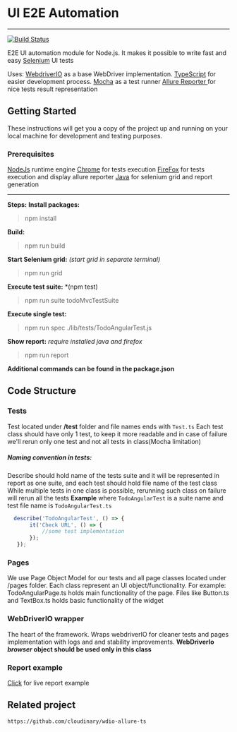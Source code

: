 # UI E2E Automation
------------
[![Build Status](https://travis-ci.org/cloudinary/wdio-allure-ts-example.svg?branch=master)](https://travis-ci.org/cloudinary/wdio-allure-ts-example)

E2E UI automation module for Node.js. It makes it possible to write fast and easy [Selenium](https://en.wikipedia.org/wiki/Selenium_(software)) UI tests

Uses:
[WebdriverIO](http://webdriver.io/ "WebdriverIO") as a base WebDriver implementation.
[TypeScript](https://www.typescriptlang.org/ "TypeScript") for easier development process.
[Mocha](https://mochajs.org/ "Mocha")  as a test runner
[Allure Reporter ](https://github.com/webdriverio/wdio-allure-reporter "Allure Reporter ") for nice tests result representation

## Getting Started
These instructions will get you a copy of the project up and running on your local machine for development and testing purposes.
### Prerequisites

[NodeJs](https://nodejs.org/en/ "NodeJs") runtime engine
[Chrome](https://www.google.com/chrome/ "Chrome")  for tests execution
[FireFox](https://www.mozilla.org/en-US/ "FireFox")  for tests execution and display allure reporter
[Java](http://www.oracle.com/technetwork/java/index.html "Java") for selenium grid and report generation 

------------
**Steps:**
**Install packages:**
> npm install

**Build:**
> npm run build

**Start Selenium grid:** *(start grid in separate terminal)*
> npm run grid

**Execute test suite:** *(npm test)
> npm run suite todoMvcTestSuite

**Execute single test:**
> npm run spec ./lib/tests/TodoAngularTest.js

**Show report:** *require installed java and firefox*
> npm run report


**Additional commands can be found in the package.json**
## Code Structure

### Tests
Test located under **/test** folder and file names ends with `Test.ts`
Each test class should have only 1 test, to keep it more readable and in case of failure we'll rerun only one test and not all tests in class(Mocha limitation)

##### Naming convention in tests:
 Describe should hold name of the tests suite and it will be represented in report as one suite, and each test should hold file name of the test class
 While multiple tests in one class is possible, rerunning such class on failure will rerun all the tests
**Example** where `TodoAngularTest` is a suite name and test file name is `TodoAngularTest.ts`
 ```javascript
   describe('TodoAngularTest', () => {
        it('Check URL', () => {
            //some test implementation
        });
    });
```
### Pages
We use Page Object Model for our tests and all page classes located under /pages folder. Each class represent an UI object/functionality.
For example: TodoAngularPage.ts holds main functionality of the page. Files like Button.ts and TextBox.ts holds basic functionality of the widget

### WebDriverIO wrapper
The heart of the framework. Wraps webdriverIO for cleaner tests and pages implementation with logs and and stability improvements.
**WebDriverIo *browser* object should be used only in this class**

### Report example
[Click](https://cloudinary.github.io/wdio-allure-ts-example/allure-report/index.html "Click")  for live report example

## Related project
`https://github.com/cloudinary/wdio-allure-ts`